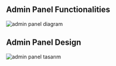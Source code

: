 ## Admin Panel Functionalities


![admin panel diagram](https://user-images.githubusercontent.com/56636146/145305761-ef30859a-35a3-4a9d-8245-a1a51ee0164c.png)


## Admin Panel Design


![admin panel tasarım](https://user-images.githubusercontent.com/56636146/145305791-0417a9c3-1ad2-46e1-a618-205d1b21e195.png)

